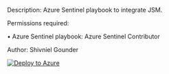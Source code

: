 Description: Azure Sentinel playbook to integrate JSM.

Permissions required:

• Azure Sentinel playbook: Azure Sentinel Contributor

Author: Shivniel Gounder

[![Deploy to Azure](https://aka.ms/deploytoazurebutton)](https%3A%2F%2Fraw.githubusercontent.com%2FShivniel%2FAzure%2Fmain%2FAzure%2520Sentinel%2FAzure%2520Sentinel%2520Playbooks%2FJSMTicketIntegration%2Fazuredeploy.json)